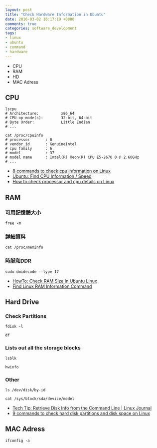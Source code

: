```yaml
---
layout: post
title: "Check Hardware Information in Ubuntu"
date: 2016-03-02 16:17:19 +0800
comments: true
categories: software_development
tags:
- linux
- ubuntu
- command
- hardware 
---
```


- CPU
- RAM
- HD
- MAC Adress
<!-- more -->

## CPU
    lscpu
    # Architecture:          x86_64
    # CPU op-mode(s):        32-bit, 64-bit
    # Byte Order:            Little Endian
    # ...
    
    cat /proc/cpuinfo
    # processor       : 0
    # vendor_id       : GenuineIntel
    # cpu family      : 6
    # model           : 37
    # model name      : Intel(R) Xeon(R) CPU E5-2670 0 @ 2.60GHz
    # ...

- [8 commands to check cpu information on Linux](http://www.binarytides.com/linux-cpu-information/)
- [Ubuntu: Find CPU Information / Speed](http://www.cyberciti.biz/faq/ubuntu-cpu-information/)
- [How to check processor and cpu details on Linux](http://www.binarytides.com/linux-check-processor/)

## RAM
### 可用記憶體大小
    free -m

### 詳細資料
    cat /proc/meminfo

### 時脈和DDR
    sudo dmidecode --type 17

- [HowTo: Check RAM Size In Ubuntu Linux](http://www.cyberciti.biz/faq/check-ram-in-ubuntu/)
- [Find Linux RAM Information Command](http://www.cyberciti.biz/faq/linux-ram-info-command/)

## Hard Drive
### Check Partitions
    fdisk -l

    df

### Lists out all the storage blocks
    lsblk

    hwinfo

### Other
    ls /dev/disk/by-id

    cat /sys/block/sda/device/model

- [Tech Tip: Retrieve Disk Info from the Command Line | Linux Journal](http://www.linuxjournal.com/content/tech-tip-retrieve-disk-info-command-line)
- [9 commands to check hard disk partitions and disk space on Linux](http://www.binarytides.com/linux-command-check-disk-partitions/)

## MAC Adress
    ifconfig -a
